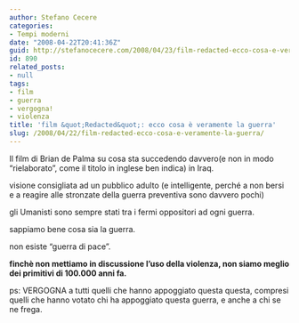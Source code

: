```yaml
---
author: Stefano Cecere
categories:
- Tempi moderni
date: "2008-04-22T20:41:36Z"
guid: http://stefanocecere.com/2008/04/23/film-redacted-ecco-cosa-e-veramente-la-guerra/
id: 890
related_posts:
- null
tags:
- film
- guerra
- vergogna!
- violenza
title: 'film &quot;Redacted&quot;: ecco cosa è veramente la guerra'
slug: /2008/04/22/film-redacted-ecco-cosa-e-veramente-la-guerra/
---
```


Il film di Brian de Palma su cosa sta succedendo davvero(e non in modo &#8220;rielaborato&#8221;, come il titolo in inglese ben indica) in Iraq.

visione consigliata ad un pubblico adulto (e intelligente, perché a non bersi e a reagire alle stronzate della guerra preventiva sono davvero pochi)

gli Umanisti sono sempre stati tra i fermi oppositori ad ogni guerra.
  
sappiamo bene cosa sia la guerra.
  
non esiste &#8220;guerra di pace&#8221;.
  
**finchè non mettiamo in discussione l&#8217;uso della violenza, non siamo meglio dei primitivi di 100.000 anni fa.**

ps: VERGOGNA a tutti quelli che hanno appoggiato questa questa, compresi quelli che hanno votato chi ha appoggiato questa guerra, e anche a chi se ne frega.